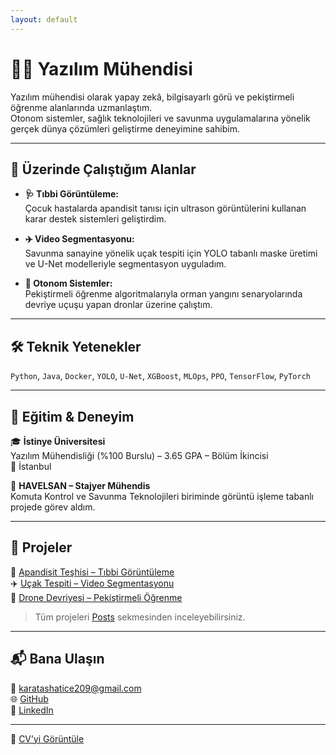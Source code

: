```yaml
---
layout: default
---
```


# 👩‍💻 Yazılım Mühendisi

Yazılım mühendisi olarak yapay zekâ, bilgisayarlı görü ve pekiştirmeli öğrenme alanlarında uzmanlaştım.  
Otonom sistemler, sağlık teknolojileri ve savunma uygulamalarına yönelik gerçek dünya çözümleri geliştirme deneyimine sahibim.

---

## 🚀 Üzerinde Çalıştığım Alanlar

- **🩺 Tıbbi Görüntüleme:**  
  Çocuk hastalarda apandisit tanısı için ultrason görüntülerini kullanan karar destek sistemleri geliştirdim.

- **✈️ Video Segmentasyonu:**  
  Savunma sanayine yönelik uçak tespiti için YOLO tabanlı maske üretimi ve U-Net modelleriyle segmentasyon uyguladım.

- **🚁 Otonom Sistemler:**  
  Pekiştirmeli öğrenme algoritmalarıyla orman yangını senaryolarında devriye uçuşu yapan dronlar üzerine çalıştım.

---

## 🛠️ Teknik Yetenekler

`Python`, `Java`, `Docker`, `YOLO`, `U-Net`, `XGBoost`, `MLOps`, `PPO`, `TensorFlow`, `PyTorch`

---

## 🧠 Eğitim & Deneyim

🎓 **İstinye Üniversitesi**  
Yazılım Mühendisliği (%100 Burslu) – 3.65 GPA – Bölüm İkincisi  
📍 İstanbul

🏢 **HAVELSAN – Stajyer Mühendis**  
Komuta Kontrol ve Savunma Teknolojileri biriminde görüntü işleme tabanlı projede görev aldım.

---

## 📁 Projeler

🧬 [Apandisit Teşhisi – Tıbbi Görüntüleme](https://github.com/haticekaratas.github.io/appendicitis)  
✈️ [Uçak Tespiti – Video Segmentasyonu](https://github.com/haticekaratas.github.io/aircraft)  
🌲 [Drone Devriyesi – Pekiştirmeli Öğrenme](https://github.com/haticekaratas.github.io/drone)


> Tüm projeleri [Posts](./posts) sekmesinden inceleyebilirsiniz.

---

## 📬 Bana Ulaşın

📧 [karatashatice209@gmail.com](mailto:karatashatice209@gmail.com)  
🌐 [GitHub](https://github.com/Hat13K)  
🔗 [LinkedIn](https://www.linkedin.com/in/haticekaratas13)

---

🧾 [CV’yi Görüntüle](/assets/cv/Hatice_Karatas_CV.pdf)
